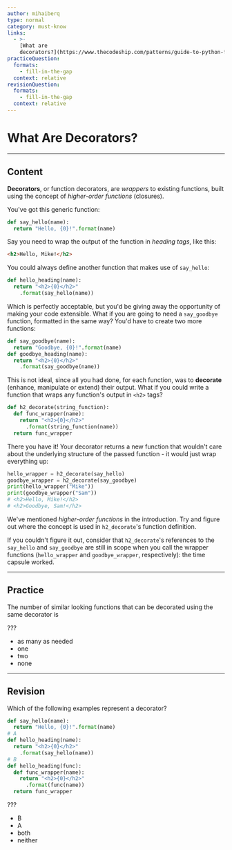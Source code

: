 ```yaml
---
author: mihaiberq
type: normal
category: must-know
links:
  - >-
    [What are
    decorators?](https://www.thecodeship.com/patterns/guide-to-python-function-decorators/){website}
practiceQuestion:
  formats:
    - fill-in-the-gap
  context: relative
revisionQuestion:
  formats:
    - fill-in-the-gap
  context: relative
---
```


# What Are Decorators?


---

## Content

**Decorators**, or function decorators, are *wrappers* to existing functions, built using the concept of *higher-order functions* (closures).

You've got this generic function:

```python
def say_hello(name):
  return "Hello, {0}!".format(name)
```

Say you need to wrap the output of the function in *heading tags*, like this:

```html
<h2>Hello, Mike!</h2>
```

You could always define another function that makes use of `say_hello`:

```python
def hello_heading(name):
  return "<h2>{0}</h2>"
    .format(say_hello(name))
```

Which is perfectly acceptable, but you'd be giving away the opportunity of making your code extensible. What if you are going to need a `say_goodbye` function, formatted in the same way? You'd have to create two more functions:

```python
def say_goodbye(name):
  return "Goodbye, {0}!".format(name)
def goodbye_heading(name):
  return "<h2>{0}</h2>"
    .format(say_goodbye(name))
```

This is not ideal, since all you had done, for each function, was to **decorate** (enhance, manipulate or extend) their output. What if you could write a function that wraps any function's output in `<h2>` tags?

```python
def h2_decorate(string_function):
  def func_wrapper(name):
    return "<h2>{0}</h2>"
      .format(string_function(name))
  return func_wrapper
```

There you have it! Your decorator returns a new function that wouldn't care about the underlying structure of the passed function - it would just wrap everything up:

```python
hello_wrapper = h2_decorate(say_hello)
goodbye_wrapper = h2_decorate(say_goodbye)
print(hello_wrapper("Mike"))
print(goodbye_wrapper("Sam"))
# <h2>Hello, Mike!</h2>
# <h2>Goodbye, Sam!</h2>
```

We've mentioned *higher-order functions* in the introduction. Try and figure out where the concept is used in `h2_decorate`'s function definition.

If you couldn't figure it out, consider that `h2_decorate`'s references to the `say_hello` and `say_goodbye` are still in scope when you call the wrapper functions (`hello_wrapper` and `goodbye_wrapper`, respectively): the time capsule worked.


---

## Practice

The number of similar looking functions that can be decorated using the same decorator is

???

- as many as needed
- one
- two
- none


---

## Revision

Which of the following examples represent a decorator?

```python
def say_hello(name):
  return "Hello, {0}!".format(name)
# A
def hello_heading(name):
  return "<h2>{0}</h2>"
    .format(say_hello(name))
# B
def hello_heading(func):
  def func_wrapper(name):
    return "<h2>{0}</h2>"
      .format(func(name))
  return func_wrapper
```

???

- B
- A
- both
- neither
 
